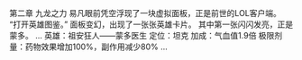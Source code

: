 第二章 九龙之力
	易凡眼前凭空浮现了一块虚拟面板，正是前世的LOL客户端。
	“打开英雄图鉴。”
	面板变幻，出现了一张张英雄卡片。
	其中第一张闪闪发亮，正是蒙多。
	...
	英雄：祖安狂人——蒙多医生
	定位：坦克
	加成：气血值1.9倍
	极限剂量：药物效果增加100%，副作用减少80%
	...
	